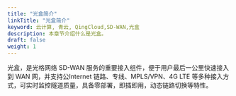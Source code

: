```yaml
---
title: "光盒简介"
linkTitle: "光盒简介"
keyword: 云计算, 青云, QingCloud,SD-WAN,光盒
description: 本章节介绍什么是光盒。
draft: false
weight: 1
---
```


光盒，是光格网络 SD-WAN 服务的重要接入组件，便于用户最后一公里快速接入到 WAN 网，并支持公Internet 链路、专线、MPLS/VPN、4G LTE 等多种接入方式，可实时监控隧道质量，具备零部署，即插即用，动态链路切换等特性。
